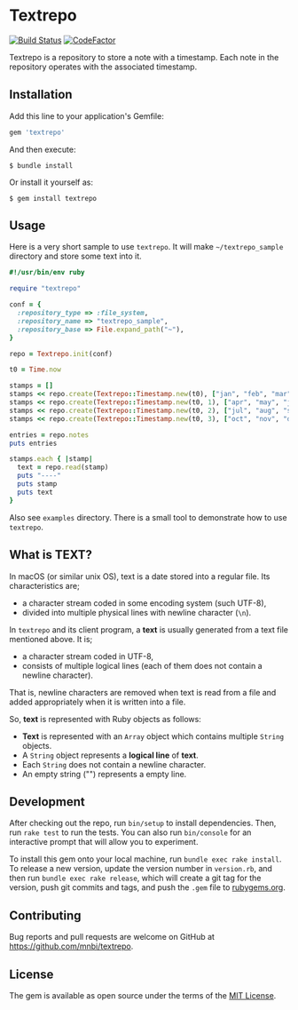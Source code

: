 # Textrepo

[![Build Status](https://github.com/mnbi/textrepo/workflows/Build/badge.svg)](https://github.com/mnbi/textrepo/actions?query=workflow%3A"Build")
[![CodeFactor](https://www.codefactor.io/repository/github/mnbi/textrepo/badge)](https://www.codefactor.io/repository/github/mnbi/textrepo)

Textrepo is a repository to store a note with a timestamp.  Each note
in the repository operates with the associated timestamp.

## Installation

Add this line to your application's Gemfile:

```ruby
gem 'textrepo'
```

And then execute:

    $ bundle install

Or install it yourself as:

    $ gem install textrepo

## Usage

Here is a very short sample to use `textrepo`.  It will make
`~/textrepo_sample` directory and store some text into it.

``` ruby
#!/usr/bin/env ruby

require "textrepo"

conf = {
  :repository_type => :file_system,
  :repository_name => "textrepo_sample",
  :repository_base => File.expand_path("~"),
}

repo = Textrepo.init(conf)

t0 = Time.now

stamps = []
stamps << repo.create(Textrepo::Timestamp.new(t0), ["jan", "feb", "mar"])
stamps << repo.create(Textrepo::Timestamp.new(t0, 1), ["apr", "may", "jun"])
stamps << repo.create(Textrepo::Timestamp.new(t0, 2), ["jul", "aug", "sep"])
stamps << repo.create(Textrepo::Timestamp.new(t0, 3), ["oct", "nov", "dec"])

entries = repo.notes
puts entries

stamps.each { |stamp|
  text = repo.read(stamp)
  puts "----"
  puts stamp
  puts text
}
```

Also see `examples` directory.  There is a small tool to demonstrate
how to use `textrepo`.

## What is TEXT?

In macOS (or similar unix OS), text is a date stored into a regular
file.  Its characteristics are;

- a character stream coded in some encoding system (such UTF-8),
- divided into multiple physical lines with newline character (`\n`).

In `textrepo` and its client program, a **text** is usually generated
from a text file mentioned above.  It is;

- a character stream coded in UTF-8,
- consists of multiple logical lines (each of them does not contain a
  newline character).

That is, newline characters are removed when text is read from a file
and added appropriately when it is written into a file.

So, **text** is represented with Ruby objects as follows:

- **Text** is represented with an `Array` object which contains
  multiple `String` objects.
- A `String` object represents a **logical line** of **text**.
- Each `String` does not contain a newline character.
- An empty string ("") represents a empty line.

## Development

After checking out the repo, run `bin/setup` to install dependencies. Then, run `rake test` to run the tests. You can also run `bin/console` for an interactive prompt that will allow you to experiment.

To install this gem onto your local machine, run `bundle exec rake install`. To release a new version, update the version number in `version.rb`, and then run `bundle exec rake release`, which will create a git tag for the version, push git commits and tags, and push the `.gem` file to [rubygems.org](https://rubygems.org).

## Contributing

Bug reports and pull requests are welcome on GitHub at https://github.com/mnbi/textrepo.


## License

The gem is available as open source under the terms of the [MIT License](https://opensource.org/licenses/MIT).
